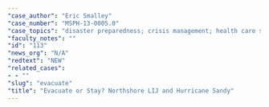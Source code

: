 ```yaml
---
"case_author": "Eric Smalley"
"case_number": "MSPH-13-0005.0"
"case_topics": "disaster preparedness; crisis management; health care system logistics"
"faculty_notes": ""
"id": "113"
"news_org": "N/A"
"redtext": "NEW"
"related_cases":
- - ""
"slug": "evacuate"
"title": "Evacuate or Stay? Northshore LIJ and Hurricane Sandy"
---
```

